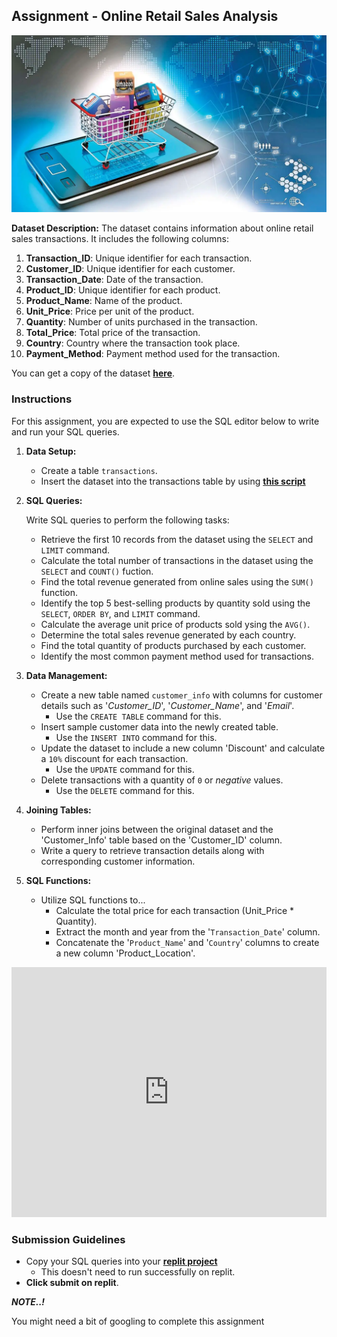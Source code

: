 ## Assignment - Online Retail Sales Analysis
![online-retail](./databases-and-sql/retail.webp)

**Dataset Description:**
The dataset contains information about online retail sales transactions. It includes the following columns:

1. **Transaction_ID**: Unique identifier for each transaction.
2. **Customer_ID**: Unique identifier for each customer.
3. **Transaction_Date**: Date of the transaction.
4. **Product_ID**: Unique identifier for each product.
5. **Product_Name**: Name of the product.
6. **Unit_Price**: Price per unit of the product.
7. **Quantity**: Number of units purchased in the transaction.
8. **Total_Price**: Total price of the transaction.
9. **Country**: Country where the transaction took place.
10. **Payment_Method**: Payment method used for the transaction.

You can get a copy of the dataset **[here](https://docs.google.com/spreadsheets/d/1vzuWTlXqI56-K7twJcJek4pt0K65JkJUg9NOl3cI6LI/copy)**.

### Instructions
For this assignment, you are expected to use the SQL editor below to write and run your SQL queries.

1. **Data Setup:**

   - Create a table `transactions`.
   - Insert the dataset into the transactions table by using **[this script](https://onecompiler.com/mysql/429k6yn35)**

2. **SQL Queries:**

    Write SQL queries to perform the following tasks:
   - Retrieve the first 10 records from the dataset using the `SELECT` and `LIMIT` command.
   - Calculate the total number of transactions in the dataset using the `SELECT` and `COUNT()` fuction.
   - Find the total revenue generated from online sales using the `SUM()` function.
   - Identify the top 5 best-selling products by quantity sold using the `SELECT`, `ORDER BY`, and `LIMIT` command.
   - Calculate the average unit price of products sold ysing the `AVG()`.
   - Determine the total sales revenue generated by each country.
   - Find the total quantity of products purchased by each customer.
   - Identify the most common payment method used for transactions.

3. **Data Management:**

   - Create a new table named `customer_info` with columns for customer details such as '*Customer_ID*', '*Customer_Name*', and '_Email_'.
      - Use the `CREATE TABLE` command for this.
   - Insert sample customer data into the newly created table.
      - Use the `INSERT INTO` command for this.
   - Update the dataset to include a new column 'Discount' and calculate a `10%` discount for each transaction.
      - Use the `UPDATE` command for this.
   - Delete transactions with a quantity of `0` or _negative_ values.
      - Use the `DELETE` command for this.

4. **Joining Tables:**

   - Perform inner joins between the original dataset and the 'Customer_Info' table based on the 'Customer_ID' column.
   - Write a query to retrieve transaction details along with corresponding customer information.

5. **SQL Functions:**

   - Utilize SQL functions to...
     - Calculate the total price for each transaction (Unit_Price * Quantity).
     - Extract the month and year from the '`Transaction_Date`' column.
     - Concatenate the '`Product_Name`' and '`Country`' columns to create a new column 'Product_Location'.


<iframe
 frameBorder="0"
 height="400px"  src="https://onecompiler.com/embed/mysql/42cvvbnzg" 
 width="100%"
 ></iframe>

### Submission Guidelines
- Copy your SQL queries into your **[replit project](https://replit.com/team/tk12-ids/Week-2-Online-Retail-Sales-Analysis)**
    - This doesn't need to run successfully on replit.
- **Click submit on replit**.

<aside>

**_NOTE..!_**

You might need a bit of googling to complete this assignment
</aside>
